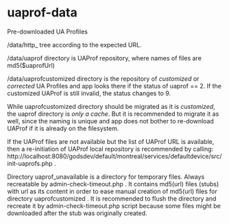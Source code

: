 # uaprof-data
Pre-downloaded UA Profiles

/data/http_ tree according to the expected URL.

/data/uaprof directory is UAProf repository, where names of files are md5($uaprofUrl)

/data/uaprofcustomized directory is the repository of *customized* or *corrected* UA Profiles and app looks there if the status of uaprof == 2.
If the customized UAProf is still invalid, the status changes to 9.

While uaprofcustomized directory should be migrated as it is *customized*, the uaprof directory is *only a cache*. But it is recommended to migrate it as well, since the naming is unique and app does not bother to re-download UAProf if it is already on the filesystem. 

If the UAProf files are not available but the list of UAProf URL is available, then a re-initiation of UAProf local repository is recommended by calling:
http://localhost:8080/godsdev/default/montreal/services/defaultdevice/src/init-uaprofs.php .

Directory uaprof_unavailable is a directory for temporary files. Always recreatable by admin-check-timeout.php .
It contains md5(url) files (stubs) with url as its content in order to ease manual creation of md5(url) files for directory uaprofcustomized .
It is recommended to flush the directory and recreate it by admin-check-timeout.php script because some files might be downloaded after the stub was originally created.

